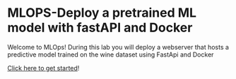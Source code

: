# MLOPS-Deploy a pretrained ML model with fastAPI and Docker
Welcome to MLOps! During this lab you will deploy a webserver that hosts a predictive model trained on the wine dataset using FastApi and Docker

[Click here to get started](./no-batch)!
